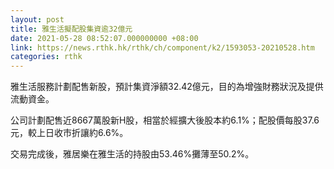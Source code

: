 ```yaml
---
layout: post
title: 雅生活擬配股集資逾32億元
date: 2021-05-28 08:52:07.000000000 +08:00
link: https://news.rthk.hk/rthk/ch/component/k2/1593053-20210528.htm
categories: rthk
---
```


雅生活服務計劃配售新股，預計集資淨額32.42億元，目的為增強財務狀況及提供流動資金。

公司計劃配售近8667萬股新H股，相當於經擴大後股本約6.1%；配股價每股37.6元，較上日收市折讓約6.6%。

交易完成後，雅居樂在雅生活的持股由53.46%攤薄至50.2%。
